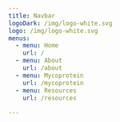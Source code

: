 ```yaml
---
title: Navbar
logoDark: /img/logo-white.svg
logo: /img/logo-white.svg
menus:
  - menu: Home
    url: /
  - menu: About
    url: /about
  - menu: Mycoprotein
    url: /mycoprotein
  - menu: Resources
    url: /resources
    
---
```

